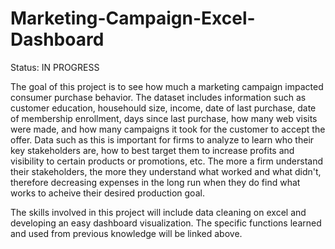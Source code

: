 # Marketing-Campaign-Excel-Dashboard

Status: IN PROGRESS

The goal of this project is to see how much a marketing campaign impacted consumer purchase behavior. The dataset includes information such as customer education, househould size, income, date of last purchase, date of membership enrollment, days since last purchase, how many web visits were made, and how many campaigns it took for the customer to accept the offer. Data such as this is important for firms to analyze to learn who their key stakeholders are, how to best target them to increase profits and visibility to certain products or promotions, etc. The more a firm understand their stakeholders, the more they understand what worked and what didn't, therefore decreasing expenses in the long run when they do find what works to acheive their desired production goal.

The skills involved in this project will include data cleaning on excel and developing an easy dashboard visualization. The specific functions learned and used from previous knowledge will be linked above.
